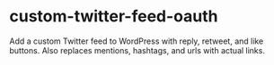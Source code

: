 # custom-twitter-feed-oauth
Add a custom Twitter feed to WordPress with reply, retweet, and like buttons. Also replaces mentions, hashtags, and urls with actual links.
